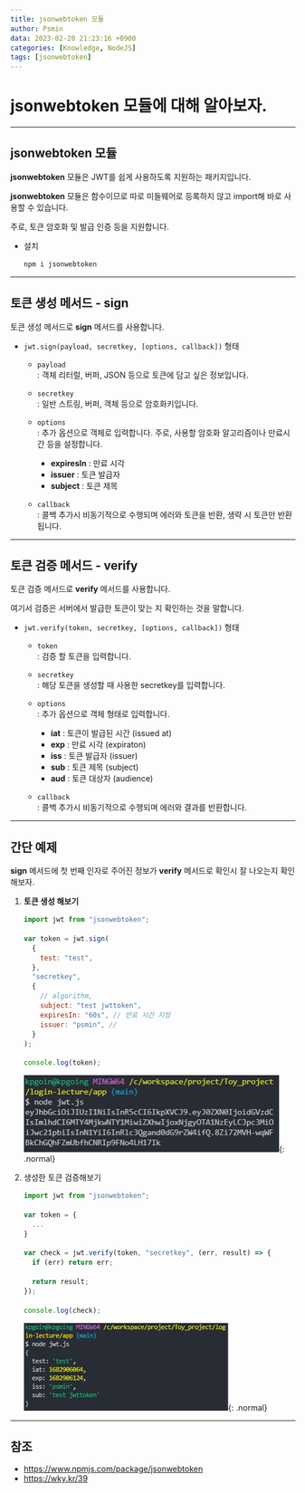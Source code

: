 ```yaml
---
title: jsonwebtoken 모듈
author: Psmin
data: 2023-02-20 21:23:16 +0900
categories: [Knowledge, NodeJS]
tags: [jsonwebtoken]
---
```


# jsonwebtoken 모듈에 대해 알아보자.

---

## jsonwebtoken 모듈

**jsonwebtoken** 모듈은 JWT를 쉽게 사용하도록 지원하는 패키지입니다.

**jsonwebtoken** 모듈은 함수이므로 따로 미들웨어로 등록하지 않고 import해 바로 사용할 수 있습니다.

주로, 토큰 암호화 및 발급 인증 등을 지원합니다.

- 설치
  ```js
  npm i jsonwebtoken
  ```

---

## 토큰 생성 메서드 - sign

토큰 생성 메서드로 **sign** 메서드를 사용합니다.

- `jwt.sign(payload, secretkey, [options, callback])` 형태

  - `payload`  
    : 객체 리터럴, 버퍼, JSON 등으로 토큰에 담고 싶은 정보입니다.

  - `secretkey`  
    : 일반 스트링, 버퍼, 객체 등으로 암호화키입니다.

  - `options`  
    : 추가 옵션으로 객체로 입력합니다. 주로, 사용할 암호화 알고리즘이나 만료시간 등을 설정합니다.

    - **expiresIn** : 만료 시각
    - **issuer** : 토큰 발급자
    - **subject** : 토큰 제목

  - `callback`  
    : 콜백 추가시 비동기적으로 수행되며 에러와 토큰을 반환, 생략 시 토큰만 반환됩니다.

---

## 토큰 검증 메서드 - verify

토큰 검증 메서드로 **verify** 메서드를 사용합니다.

여기서 검증은 서버에서 발급한 토큰이 맞는 지 확인하는 것을 말합니다.

- `jwt.verify(token, secretkey, [options, callback])` 형태

  - `token`  
    : 검증 할 토큰을 입력합니다.

  - `secretkey`  
    : 해당 토큰을 생성할 때 사용한 secretkey를 입력합니다.

  - `options`  
    : 추가 옵션으로 객체 형태로 입력합니다.

    - **iat** : 토큰이 발급된 시간 (issued at)
    - **exp** : 만료 시각 (expiraton)
    - **iss** : 토큰 발급자 (issuer)
    - **sub** : 토큰 제목 (subject)
    - **aud** : 토큰 대상자 (audience)

  - `callback`  
    : 콜백 추가시 비동기적으로 수행되며 에러와 결과를 반환합니다.

---

## 간단 예제

**sign** 메서드에 첫 번째 인자로 주어진 정보가 **verify** 메서드로 확인시 잘 나오는지 확인해보자.

1. **토큰 생성 해보기**

   ```js
   import jwt from "jsonwebtoken";

   var token = jwt.sign(
     {
       test: "test",
     },
     "secretkey",
     {
       // algorithm,
       subject: "test jwttoken",
       expiresIn: "60s", // 만료 시간 지정
       issuer: "psmin", //
     }
   );

   console.log(token);
   ```

   ![jwt-ex-01](/assets/img/jwt-ex-01.png){: .normal}

2. 생성한 토큰 검증해보기

   ```js
   import jwt from "jsonwebtoken";

   var token = {
     ...
   }

   var check = jwt.verify(token, "secretkey", (err, result) => {
     if (err) return err;

     return result;
   });

   console.log(check);

   ```

   ![jwt-ex-02](/assets/img/jwt-ex-02.png){: .normal}

---

## 참조

- <https://www.npmjs.com/package/jsonwebtoken>
- <https://wky.kr/39>
